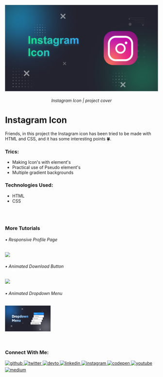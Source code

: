 <img src="https://github.com/MohammadSahragard/Instagram-Icon/blob/main/Thumbnile.png?raw=true" alt="Instagram icon" />
<h6 align="center">Instagram Icon | project cover</h6>

# Instagram Icon

Friends, in this project the Instagram icon has been tried to be made with HTML and CSS, and it has some interesting points 🍀.

### Trics:
- Making Icon's with element's
- Practical use of Pseudo element's
- Multiple gradient backgrounds

### Technologies Used:
- HTML
- CSS

<br />
<br />

### More Tutorials
<div>
  <div>
    <h6>• Responsive Profile Page</h6>
    <a href="https://t.co/aMYyLNZsdZ">
      <img src="https://user-images.githubusercontent.com/77649975/189556098-53b87a79-320d-4b7c-b8b9-b78bb400da4e.png" width="150px" />
    </a>
  </div>
  <div>
    <h6>• Animated Download Button</h6>
    <a href="https://youtu.be/GqeuTyft0kE">
      <img src="https://github.com/MohammadSahragard/Download-Button-Animation/raw/main/download-button.png?raw=true" width="150px" />
    </a>
  </div>
  <div>
    <h6>• Animated Dropdown Menu</h6>
    <a href="https://youtu.be/LlhOc7c7VK8">
      <img src="https://github.com/MohammadSahragard/Dropdown-Menu/raw/main/Thumbnile.png?raw=true" width="150px" />
    </a>
  </div>
</div>

<br />
<br />

### Connect With Me:  
<a href="https://github.com/MohammadSahragrad" target="_blank">
<img src=https://img.shields.io/badge/github-%2324292e.svg?&style=for-the-badge&logo=github&logoColor=white alt=github style="margin-bottom: 5px;" />
</a>
<a href="https://twitter.com/MammadSahragard" target="_blank">
<img src=https://img.shields.io/badge/twitter-%2300acee.svg?&style=for-the-badge&logo=twitter&logoColor=white alt=twitter style="margin-bottom: 5px;" />
</a>
<a href="https://dev.to/MohammadSahragard" target="_blank">
<img src=https://img.shields.io/badge/dev.to-%2308090A.svg?&style=for-the-badge&logo=dev.to&logoColor=white alt=devto style="margin-bottom: 5px;" />
</a>
<a href="https://linkedin.com/in/MohammadSahragard" target="_blank">
<img src=https://img.shields.io/badge/linkedin-%231E77B5.svg?&style=for-the-badge&logo=linkedin&logoColor=white alt=linkedin style="margin-bottom: 5px;" />
</a>
<a href="https://instagram.com/MohammadSahragard" target="_blank">
<img src=https://img.shields.io/badge/instagram-%23000000.svg?&style=for-the-badge&logo=instagram&logoColor=white alt=instagram style="margin-bottom: 5px;" />
</a>
<a href="https://codepen.com/MohammadSahragard" target="_blank">
<img src=https://img.shields.io/badge/codepen-%23131417.svg?&style=for-the-badge&logo=codepen&logoColor=white alt=codepen style="margin-bottom: 5px;" />
</a>
<a href="https://www.youtube.com/user/https://www.youtube.com/user/https://www.youtube.com/channel/UCmlrWX41qiXEv6QNMzivxIw" target="_blank">
<img src=https://img.shields.io/badge/youtube-%23EE4831.svg?&style=for-the-badge&logo=youtube&logoColor=white alt=youtube style="margin-bottom: 5px;" />
</a>
<a href="https://medium.com/MohammadSahragard" target="_blank">
<img src=https://img.shields.io/badge/medium-%23292929.svg?&style=for-the-badge&logo=medium&logoColor=white alt=medium style="margin-bottom: 5px;" />
</a>  
